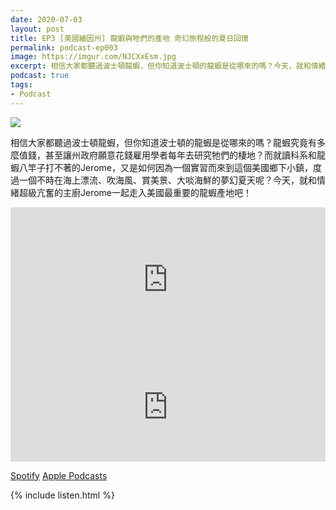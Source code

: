 ```yaml
---
date: 2020-07-03
layout: post
title: EP3 [美國緬因州] 龍蝦與牠們的產地 奇幻旅程般的夏日回憶
permalink: podcast-ep003
image: https://imgur.com/NJCXxEsm.jpg
excerpt: 相信大家都聽過波士頓龍蝦，但你知道波士頓的龍蝦是從哪來的嗎？今天，就和情緒超級亢奮的主廚Jerome一起走入美國最重要的龍蝦產地吧！
podcast: true
tags:
- Podcast
---
```


![](https://imgur.com/NJCXxEs.jpg)

相信大家都聽過波士頓龍蝦，但你知道波士頓的龍蝦是從哪來的嗎？龍蝦究竟有多麼值錢，甚至讓州政府願意花錢雇用學者每年去研究牠們的棲地？而就讀科系和龍蝦八竿子打不著的Jerome，又是如何因為一個實習而來到這個美國鄉下小鎮，度過一個不時在海上漂流、吹海風、賞美景、大啖海鮮的夢幻夏天呢？今天，就和情緒超級亢奮的主廚Jerome一起走入美國最重要的龍蝦產地吧！

<iframe src="https://open.spotify.com/embed-podcast/episode/1Srn23AGV84R6MUO6PB5jL" width="100%" height="232" frameborder="0" allowtransparency="true" allow="encrypted-media"></iframe>

<iframe allow="autoplay *; encrypted-media *; fullscreen *" frameborder="0" height="175" style="width:100%;max-width:660px;overflow:hidden;background:transparent;" sandbox="allow-forms allow-popups allow-same-origin allow-scripts allow-storage-access-by-user-activation allow-top-navigation-by-user-activation" src="https://embed.podcasts.apple.com/tw/podcast/id1518914711?i=1000482462999"></iframe>

[Spotify](https://open.spotify.com/episode/1Srn23AGV84R6MUO6PB5jL)
[Apple Podcasts](https://podcasts.apple.com/tw/podcast/id1518914711?i=1000482462999)

{% include listen.html %}